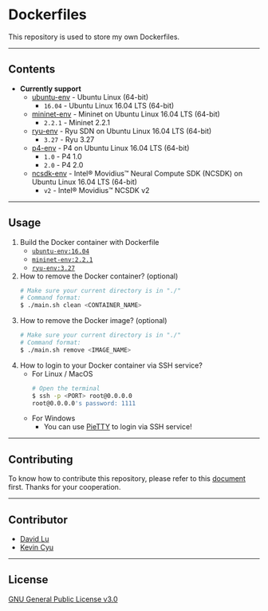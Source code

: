 # Dockerfiles

This repository is used to store my own Dockerfiles.

---
## Contents

* **Currently support**
    * [ubuntu-env](https://hub.docker.com/r/yungshenglu/ubuntu-env/) - Ubuntu Linux (64-bit)
        * `16.04` - Ubuntu Linux 16.04 LTS (64-bit)
    * [mininet-env](https://hub.docker.com/r/yungshenglu/mininet-env) - Mininet on Ubuntu Linux 16.04 LTS (64-bit)
        * `2.2.1` - Mininet 2.2.1
    * [ryu-env](https://hub.docker.com/r/yungshenglu/ryu-env) - Ryu SDN on Ubuntu Linux 16.04 LTS (64-bit)
        * `3.27` - Ryu 3.27
    * [p4-env](https://cloud.docker.com/repository/docker/yungshenglu/p4-env) - P4 on Ubuntu Linux 16.04 LTS (64-bit)
        * `1.0` - P4 1.0
        * `2.0` - P4 2.0
    * [ncsdk-env](https://cloud.docker.com/u/yungshenglu/repository/docker/yungshenglu/ncsdk-env) - Intel® Movidius™ Neural Compute SDK (NCSDK) on Ubuntu Linux 16.04 LTS (64-bit)
        * `v2` - Intel® Movidius™ NCSDK v2

---
## Usage

1. Build the Docker container with Dockerfile
    * [`ubuntu-env:16.04`](ubuntu-env/)
    * [`mininet-env:2.2.1`](mininet-env/)
    * [`ryu-env:3.27`](ryu-env/)
2. How to remove the Docker container? (optional)
    ```bash
    # Make sure your current directory is in "./"
    # Command format:
    $ ./main.sh clean <CONTAINER_NAME>
    ```
3. How to remove the Docker image? (optional)
    ```bash
    # Make sure your current directory is in "./"
    # Command format:
    $ ./main.sh remove <IMAGE_NAME>
    ```
4. How to login to your Docker container via SSH service?
    * For Linux / MacOS
        ```bash
        # Open the terminal
        $ ssh -p <PORT> root@0.0.0.0
        root@0.0.0.0's password: 1111
        ```
    * For Windows
        * You can use [PieTTY](https://sites.google.com/view/pietty-project) to login via SSH service!

---
## Contributing

To know how to contribute this repository, please refer to this [document](CONTRIBUTING.md) first. Thanks for your cooperation.

---
## Contributor

* [David Lu](https://github.com/yungshenglu)
* [Kevin Cyu](https://github.com/kevinbird61)

---
## License

[GNU General Public License v3.0](LICENSE)
